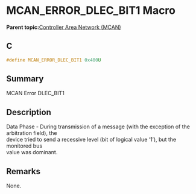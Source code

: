 # MCAN\_ERROR\_DLEC\_BIT1 Macro

**Parent topic:**[Controller Area Network \(MCAN\)](GUID-C9F1E50C-1EF0-4941-A9CB-89808C7C54AF.md)

## C

```c
#define MCAN_ERROR_DLEC_BIT1 0x400U

```

## Summary

MCAN Error DLEC\_BIT1

## Description

Data Phase - During transmission of a message \(with the exception of the arbitration field\), the<br />device tried to send a recessive level \(bit of logical value ‘1’\), but the monitored bus<br />value was dominant.

## Remarks

None.

